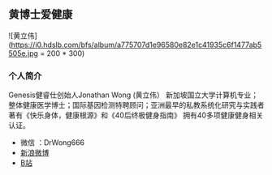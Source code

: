 ## 黄博士爱健康
![黄立伟](https://i0.hdslb.com/bfs/album/a775707d1e96580e82e1c41935c6f1477ab5505e.jpg = 200 * 300)

### 个人简介
Genesis健睿仕创始人Jonathan Wong (黄立伟） 新加坡国立大学计算机专业；整体健康医学博士；国际基因检测特聘顾问；亚洲最早的私教系统化研究与实践者 著有《快乐身体，健康根源》和《40后终极健身指南》 拥有40多项健康健身相关认证。

* 微信 ：DrWong666  
* [新浪微博](https://weibo.com/u/2773220913)  
* [B站](https://space.bilibili.com/175456549/#/)
